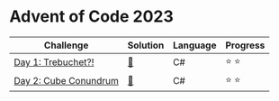 # Advent of Code 2023

| Challenge | Solution | Language | Progress        |
|---|---|---|---|
|[Day 1: Trebuchet?!](https://adventofcode.com/2023/day/1)    | [🔑]()   | C#       | :star: :star: |            
|[Day 2: Cube Conundrum ](https://adventofcode.com/2023/day/2) | [🔑]()   | C#       | :star: :star: |           
